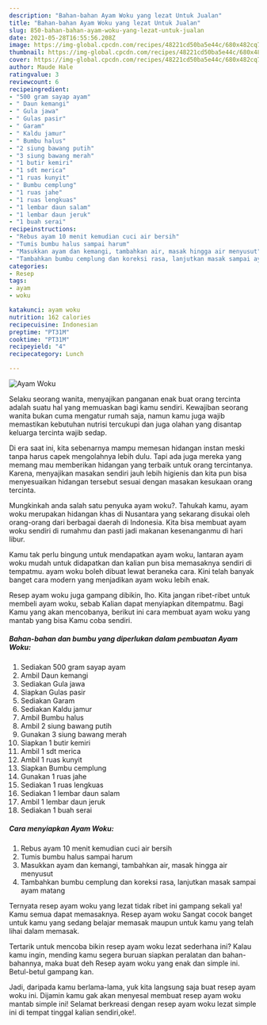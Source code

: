 ```yaml
---
description: "Bahan-bahan Ayam Woku yang lezat Untuk Jualan"
title: "Bahan-bahan Ayam Woku yang lezat Untuk Jualan"
slug: 850-bahan-bahan-ayam-woku-yang-lezat-untuk-jualan
date: 2021-05-28T16:55:56.208Z
image: https://img-global.cpcdn.com/recipes/48221cd50ba5e44c/680x482cq70/ayam-woku-foto-resep-utama.jpg
thumbnail: https://img-global.cpcdn.com/recipes/48221cd50ba5e44c/680x482cq70/ayam-woku-foto-resep-utama.jpg
cover: https://img-global.cpcdn.com/recipes/48221cd50ba5e44c/680x482cq70/ayam-woku-foto-resep-utama.jpg
author: Maude Hale
ratingvalue: 3
reviewcount: 6
recipeingredient:
- "500 gram sayap ayam"
- " Daun kemangi"
- " Gula jawa"
- " Gulas pasir"
- " Garam"
- " Kaldu jamur"
- " Bumbu halus"
- "2 siung bawang putih"
- "3 siung bawang merah"
- "1 butir kemiri"
- "1 sdt merica"
- "1 ruas kunyit"
- " Bumbu cemplung"
- "1 ruas jahe"
- "1 ruas lengkuas"
- "1 lembar daun salam"
- "1 lembar daun jeruk"
- "1 buah serai"
recipeinstructions:
- "Rebus ayam 10 menit kemudian cuci air bersih"
- "Tumis bumbu halus sampai harum"
- "Masukkan ayam dan kemangi, tambahkan air, masak hingga air menyusut"
- "Tambahkan bumbu cemplung dan koreksi rasa, lanjutkan masak sampai ayam matang"
categories:
- Resep
tags:
- ayam
- woku

katakunci: ayam woku 
nutrition: 162 calories
recipecuisine: Indonesian
preptime: "PT31M"
cooktime: "PT31M"
recipeyield: "4"
recipecategory: Lunch

---
```



![Ayam Woku](https://img-global.cpcdn.com/recipes/48221cd50ba5e44c/680x482cq70/ayam-woku-foto-resep-utama.jpg)

Selaku seorang wanita, menyajikan panganan enak buat orang tercinta adalah suatu hal yang memuaskan bagi kamu sendiri. Kewajiban seorang  wanita bukan cuma mengatur rumah saja, namun kamu juga wajib memastikan kebutuhan nutrisi tercukupi dan juga olahan yang disantap keluarga tercinta wajib sedap.

Di era  saat ini, kita sebenarnya mampu memesan hidangan instan meski tanpa harus capek mengolahnya lebih dulu. Tapi ada juga mereka yang memang mau memberikan hidangan yang terbaik untuk orang tercintanya. Karena, menyajikan masakan sendiri jauh lebih higienis dan kita pun bisa menyesuaikan hidangan tersebut sesuai dengan masakan kesukaan orang tercinta. 



Mungkinkah anda salah satu penyuka ayam woku?. Tahukah kamu, ayam woku merupakan hidangan khas di Nusantara yang sekarang disukai oleh orang-orang dari berbagai daerah di Indonesia. Kita bisa membuat ayam woku sendiri di rumahmu dan pasti jadi makanan kesenanganmu di hari libur.

Kamu tak perlu bingung untuk mendapatkan ayam woku, lantaran ayam woku mudah untuk didapatkan dan kalian pun bisa memasaknya sendiri di tempatmu. ayam woku boleh dibuat lewat beraneka cara. Kini telah banyak banget cara modern yang menjadikan ayam woku lebih enak.

Resep ayam woku juga gampang dibikin, lho. Kita jangan ribet-ribet untuk membeli ayam woku, sebab Kalian dapat menyiapkan ditempatmu. Bagi Kamu yang akan mencobanya, berikut ini cara membuat ayam woku yang mantab yang bisa Kamu coba sendiri.

<!--inarticleads1-->

##### Bahan-bahan dan bumbu yang diperlukan dalam pembuatan Ayam Woku:

1. Sediakan 500 gram sayap ayam
1. Ambil  Daun kemangi
1. Sediakan  Gula jawa
1. Siapkan  Gulas pasir
1. Sediakan  Garam
1. Sediakan  Kaldu jamur
1. Ambil  Bumbu halus
1. Ambil 2 siung bawang putih
1. Gunakan 3 siung bawang merah
1. Siapkan 1 butir kemiri
1. Ambil 1 sdt merica
1. Ambil 1 ruas kunyit
1. Siapkan  Bumbu cemplung
1. Gunakan 1 ruas jahe
1. Sediakan 1 ruas lengkuas
1. Sediakan 1 lembar daun salam
1. Ambil 1 lembar daun jeruk
1. Sediakan 1 buah serai




<!--inarticleads2-->

##### Cara menyiapkan Ayam Woku:

1. Rebus ayam 10 menit kemudian cuci air bersih
1. Tumis bumbu halus sampai harum
1. Masukkan ayam dan kemangi, tambahkan air, masak hingga air menyusut
1. Tambahkan bumbu cemplung dan koreksi rasa, lanjutkan masak sampai ayam matang




Ternyata resep ayam woku yang lezat tidak ribet ini gampang sekali ya! Kamu semua dapat memasaknya. Resep ayam woku Sangat cocok banget untuk kamu yang sedang belajar memasak maupun untuk kamu yang telah lihai dalam memasak.

Tertarik untuk mencoba bikin resep ayam woku lezat sederhana ini? Kalau kamu ingin, mending kamu segera buruan siapkan peralatan dan bahan-bahannya, maka buat deh Resep ayam woku yang enak dan simple ini. Betul-betul gampang kan. 

Jadi, daripada kamu berlama-lama, yuk kita langsung saja buat resep ayam woku ini. Dijamin kamu gak akan menyesal membuat resep ayam woku mantab simple ini! Selamat berkreasi dengan resep ayam woku lezat simple ini di tempat tinggal kalian sendiri,oke!.


